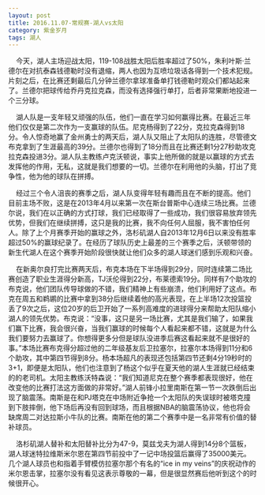 ```yaml
---
layout: post
title: 2016.11.07-常规赛-湖人vs太阳
category: 紫金岁月
tags: 湖人
---
```



&nbsp;&nbsp;&nbsp;&nbsp;今天，湖人主场迎战太阳，119-108战胜太阳后胜率超过了50%，朱利叶斯·兰德尔在对抗泰森钱德勒时没有退缩，两人也因为互喷垃圾话各得到一个技术犯规。片刻之后，在比赛还剩最后几分钟兰德尔拿球准备单打钱德勒时观众们都站起来了。兰德尔把球传给乔丹克拉克森，而没有选择强行单打，后者非常果断地投进一个三分球。

&nbsp;&nbsp;&nbsp;&nbsp;湖人队是一支年轻又顽强的队伍，他们一直在学习如何赢得比赛。在最近三年他们仅仅是第二次作为一支赢球的队伍。尼克杨得到了22分，克拉克森得到18分。令人惊奇地赢了金州勇士的两天后，湖人队又阻止了太阳队的连胜，尽管德文布克拿到了生涯最高的39分。兰德尔也得到了18分而且在比赛还剩1分27秒助攻克拉克森投进3分。湖人队主教练卢克沃顿说，事实上他所做的就是以赢球的方式去发挥他的作用，无私，这就是我们想要的一切。兰德尔在利用他的头脑，打出了竞争性，他为他的球队在拼搏。

&nbsp;&nbsp;&nbsp;&nbsp;经过三个令人沮丧的赛季之后，湖人队变得年轻有趣而且在不断的提高。他们目前主场不败，这是在2013年4月以来第一次在斯台普斯中心连续三场比赛。兰德尔说，我们在以正确的方式打球，我们已经取得了一些成功，我们很容易放弃领先优势，但我们在继续拼搏，这只是我的比赛，我不向任何人屈服，我不害怕任何人。除了上个月赛季开始的赢球之外，洛杉矶湖人自2013年12月6日以来没有胜率超过50%的赢球纪录了。在经历了球队历史上最差的三个赛季之后，沃顿带领的新生代湖人在这个赛季开始阶段很快就让他们众多的湖人球迷们感到乐观和兴奋。

&nbsp;&nbsp;&nbsp;&nbsp;在新奥尔良打完比赛两天后，布克本场在下半场得到29分，同时连续第二场比赛创造了职业生涯得分新高，TJ沃伦得到22分，布莱德索19分。同样有7个助攻的布克说，他们团队传导球做的不错，我们精神上有些崩溃，他们利用好了这点。布克在周五和鹈鹕的比赛中拿到38分后继续着他的高光表现，在上半场12次投篮投丢了9次之后，这位20岁的后卫开始了一系列高难度的进球得分来帮助太阳队缩小湖人的领先优势。布克说：“没事，这只是另一场比赛，尤其是我们输了，如果我们赢下比赛，我会很兴奋，当我们赢球的时候每个人看起来都不错，这就是为什么我们要努力去赢球了。你想得更多分但是球队没进季后赛这看起来就不是很好的事。”本场比赛布克得分超过他的二年级基友后卫拉塞尔，拉塞尔本场得到11分和6个助攻，其中第四节得到8分。杨本场超凡的表现还包括第四节还剩4分19秒时的3+1，即便是太阳队，他们也注意到了杨这个似乎在夏天他的湖人生涯就已经结束的的老司机。太阳主教练沃特森说：“我们知道尼克在整个赛季都表现很好，他在改变他的比赛打法这方面做的非常好。”湖人前锋小拉里南斯在第一节一次跌倒后出现了脑震荡。南斯是在和PJ塔克在中场附近争抢一个太阳队的失误球时被塔克撞到下肢摔倒，他下场后再没有回到球场，而且根据NBA的脑震荡协议，他也将会缺席周二对达拉斯小牛队的比赛。南斯在他的第二个赛季中是一名非常有价值的替补球员。

&nbsp;&nbsp;&nbsp;&nbsp;洛杉矶湖人替补和太阳替补比分为47-9，莫兹戈夫为湖人得到14分8个篮板，湖人球迷特拉维斯米尔恩在第四节前投中了一记中场投篮后赢得了35000美元。几个湖人球员也和指着手臂模仿拉塞尔那个有名的“ice in my veins”的庆祝动作的米尔恩击掌，拉塞尔没有看见这表示尊敬的一幕，但是很显然赛后他听到这个的时候很开心。